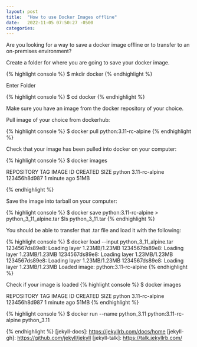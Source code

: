 ```yaml
---
layout: post
title:  "How to use Docker Images offline"
date:   2022-11-05 07:50:27 -0500
categories: 
---
```

Are you looking for a way to save a docker image offline or to transfer to an on-premises environment? 

Create a folder for where you are going to save your docker image.

{% highlight console %}
$ mkdir docker
{% endhighlight %}

Enter Folder

{% highlight console %}
$ cd docker
{% endhighlight %}

Make sure you have an image from the docker repository of your choice.

Pull image of your choice from dockerhub:

{% highlight console %}
$ docker pull python:3.11-rc-alpine
{% endhighlight %}


Check that your image has been pulled into docker on your computer:

{% highlight console %}
$ docker images

REPOSITORY  TAG             IMAGE ID        CREATED         SIZE
python      3.11-rc-alpine  123456h8d987    1 minute ago    51MB

{% endhighlight %}

Save the image into tarball on your computer:

{% highlight console %}
$ docker save python:3.11-rc-alpine > python_3_11_alpine.tar
$ls 
python_3_11.tar
{% endhighlight %}

You should be able to transfer that .tar file and load it with the following:

{% highlight console %}
$ docker load --input python_3_11_alpine.tar
1234567ds89e8: Loading layer 1.23MB/1.23MB
1234567ds89e8: Loading layer 1.23MB/1.23MB
1234567ds89e8: Loading layer 1.23MB/1.23MB
1234567ds89e8: Loading layer 1.23MB/1.23MB
1234567ds89e8: Loading layer 1.23MB/1.23MB
Loaded image: python:3.11-rc-alpine
{% endhighlight %}

Check if your image is loaded 
{% highlight console %}
$ docker images

REPOSITORY  TAG             IMAGE ID        CREATED         SIZE
python      3.11-rc-alpine  123456h8d987    1 minute ago    51MB
{% endhighlight %}



{% highlight console %}
$ docker run --name python_3.11 python:3.11-rc-alpine
python_3.11

{% endhighlight %}
[jekyll-docs]: https://jekyllrb.com/docs/home
[jekyll-gh]:   https://github.com/jekyll/jekyll
[jekyll-talk]: https://talk.jekyllrb.com/
